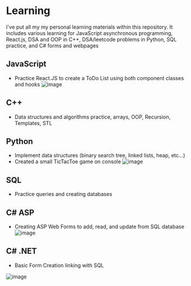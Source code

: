 # Learning
I've put all my my personal learning materials within this repository. It includes various learning for JavaScript asynchronous programming, React.js, DSA and OOP in C++, DSA/leetcode problems in Python, SQL practice, and C# forms and webpages 

## JavaScript
- Practice React.JS to create a ToDo List using both component classes and hooks
![image](https://user-images.githubusercontent.com/77988513/118079006-82fb0800-b374-11eb-8ba5-77e9be3f13b5.png)

## C++
- Data structures and algorithms practice, arrays, OOP, Recursion, Templates, STL

## Python
- Implement data structures (binary search tree, linked lists, heap, etc...)
- Created a small TicTacToe game on console
![image](https://user-images.githubusercontent.com/77988513/118078896-4af3c500-b374-11eb-8f70-c8bd73d02391.png)

## SQL
- Practice queries and creating databases

## C# ASP
- Creating ASP Web Forms to add, read, and update from SQL database
![image](https://user-images.githubusercontent.com/77988513/118079385-5b586f80-b375-11eb-9f7c-075d60ed52d6.png)

## C# .NET 
- Basic Form Creation linking with SQL

![image](https://user-images.githubusercontent.com/77988513/118079191-f866d880-b374-11eb-9820-629f4fab3e1c.png)
